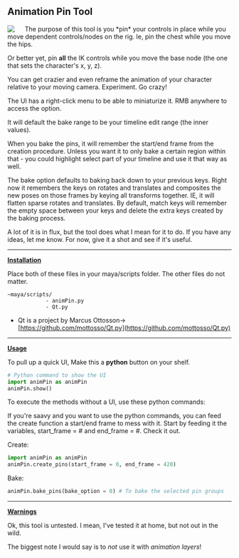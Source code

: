 ## Animation Pin Tool

<img align="left" style="float: left; padding-right: 20px" src="https://i.imgur.com/0fdlRIQ.png">
The purpose of this tool is you *pin* your controls in place while you move dependent controls/nodes on the rig.
Ie, pin the chest while you move the hips. 

Or better yet, pin **all** the IK controls while you move the base node (the one that sets the character's x, y, z). 

You can get crazier and even reframe the animation of your character relative to your moving camera. Experiment. Go crazy!

The UI has a right-click menu to be able to miniaturize it. RMB anywhere to access the option.


It will default the bake range to be your timeline edit range (the inner values). 

When you bake the pins, it will remember the start/end frame from the creation procedure. Unless you want it to only bake a certain region within that - you could highlight select part of your timeline and use it that way as well.

The bake option defaults to baking back down to your previous keys. Right now it remembers the keys on rotates and translates and composites the new poses on those frames by keying all transforms together. IE, it will flatten sparse rotates and translates. By default, match keys will remember the empty space between your keys and delete the extra keys created by the baking process.

A lot of it is in flux, but the tool does what I mean for it to do. If you have any ideas, let me know. For now, give it a shot and see if it's useful.



---
**[Installation](#installation)**

Place both of these files in your maya/scripts folder. 
The other files do not matter.

```
~maya/scripts/
            - animPin.py
            - Qt.py
```

- Qt is a project by Marcus Ottosson-> [https://github.com/mottosso/Qt.py](https://github.com/mottosso/Qt.py)

---

**[Usage](#usage)**

To pull up a quick UI, Make this a <b>python</b> button on your shelf. 

```python
# Python command to show the UI
import animPin as animPin
animPin.show()
```

To execute the methods without a UI, use these python commands:

If you're saavy and you want to use the python commands, you can feed the create function a start/end frame to mess with it. Start by feeding it the variables, start_frame = # and end_frame = #. Check it out.

Create:
```python
import animPin as animPin
animPin.create_pins(start_frame = 0, end_frame = 420)
```

Bake:
```python
animPin.bake_pins(bake_option = 0) # To bake the selected pin groups
```

---

**[Warnings](#warnings)**

Ok, this tool is untested. I mean, I've tested it at home, but not out 
in the wild.

The biggest note I would say is to *not* use it with _animation layers_!
